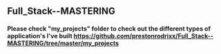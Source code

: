## Full_Stack--MASTERING

#### Please check "my_projects" folder to check out the different types of application's I've built https://github.com/prestonrodrixx/Full_Stack--MASTERING/tree/master/my_projects
